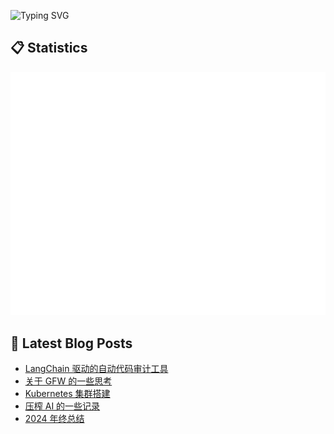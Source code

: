 ![Typing SVG](https://readme-typing-svg.herokuapp.com?font=Fira+Code&pause=1000&width=435&lines=console.log(%22Hi~I'm+喻灵%22))


## :clipboard: Statistics

![Metrics](/github-metrics.svg)


## :blue_book: Latest Blog Posts
<!-- BLOG-POST-LIST:START -->
- [LangChain 驱动的自动代码审计工具](https://blog.yvling.cn/post/e24b1e9bab64f0e9b011de2bf82bbe422320bf4d70458e40dd5dbf14d61e2bcf)
- [关于 GFW 的一些思考](https://blog.yvling.cn/post/a82dc02ae85aa5a62237882e959275b4e68d821a63d3c24e7a208cafa4bf7c55)
- [Kubernetes 集群搭建](https://blog.yvling.cn/post/fa04893bbea10484044006b1abc32714e5e0f96c6a6fb20b834ad7d472c229ea)
- [压榨 AI 的一些记录](https://blog.yvling.cn/post/9b67146021426ce1907707d614007cb1b93dc24d7ffe8ca4c878744d52bb67bd)
- [2024 年终总结](https://blog.yvling.cn/post/83ec1131219e0caaee1ef7cb9a9e455b166c4212a37439b8357b784c13bced92)
<!-- BLOG-POST-LIST:END -->

